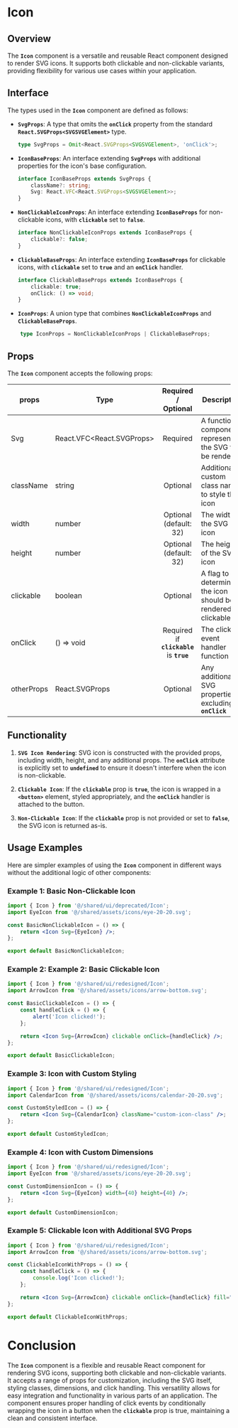 # Icon
## Overview 
The **`Icon`** component is a versatile and reusable React component designed to render SVG icons. It supports both clickable and non-clickable variants, providing flexibility for various use cases within your application.


## Interface
The types used in the **`Icon`** component are defined as follows:
- **`SvgProps`**: A type that omits the **`onClick`** property from the standard **`React.SVGProps<SVGSVGElement>`** type.
    ```typescript
    type SvgProps = Omit<React.SVGProps<SVGSVGElement>, 'onClick'>;
    ```
- **`IconBaseProps`**: An interface extending **`SvgProps`** with additional properties for the icon's base configuration.
    ```typescript
    interface IconBaseProps extends SvgProps {
        className?: string;
        Svg: React.VFC<React.SVGProps<SVGSVGElement>>;
    }
    ```
- **`NonClickableIconProps`**: An interface extending **`IconBaseProps`** for non-clickable icons, with **`clickable`** set to **`false`**.
    ```typescript
    interface NonClickableIconProps extends IconBaseProps {
        clickable?: false;
    }
    ```
- **`ClickableBaseProps`**: An interface extending **`IconBaseProps`** for clickable icons, with **`clickable`** set to **`true`** and an **`onClick`** handler.
    ```typescript
    interface ClickableBaseProps extends IconBaseProps {
        clickable: true;
        onClick: () => void;
    }
    ```
- **`IconProps`**: A union type that combines **`NonClickableIconProps`** and **`ClickableBaseProps`**.
```typescript
    type IconProps = NonClickableIconProps | ClickableBaseProps;
```

## Props 
The **`Icon`** component accepts the following props:

| props        | Type          | Required / Optional      | Description      |
| -------------| ------------- | :---: |--------------------------------------- |
| Svg          | React.VFC<React.SVGProps<SVGSVGElement>>	 | Required          |A functional component representing the SVG to be rendered |
| className    | string  | Optional          |Additional custom class names to style the icon |
| width        | number  | Optional (default: 32)         |The width of the SVG icon |
| height       | number  | Optional (default: 32)         |The height of the SVG icon |
| clickable    | boolean  | Optional          |A flag to determine if the icon should be rendered as clickable |
| onClick      | () => void  | Required if **`clickable`** is **`true`**          |The click event handler function |
| otherProps   | React.SVGProps<SVGSVGElement> | Optional          |Any additional SVG properties excluding **`onClick`** |


## Functionality 
1. **`SVG Icon Rendering`**: SVG icon is constructed with the provided props, including width, height, and any additional props. The **`onClick`** attribute is explicitly set to **`undefined`** to ensure it doesn't interfere when the icon is non-clickable.

2. **`Clickable Icon`**: If the **`clickable`** prop is **`true`**, the icon is wrapped in a **`<button>`** element, styled appropriately, and the **`onClick`** handler is attached to the button.

3. **`Non-Clickable Icon`**: If the **`clickable`** prop is not provided or set to **`false`**, the SVG icon is returned as-is.

## Usage Examples
Here are simpler examples of using the **`Icon`** component in different ways without the additional logic of other components:

### Example 1: Basic Non-Clickable Icon
```jsx
import { Icon } from '@/shared/ui/deprecated/Icon';
import EyeIcon from '@/shared/assets/icons/eye-20-20.svg';

const BasicNonClickableIcon = () => {
    return <Icon Svg={EyeIcon} />;
};

export default BasicNonClickableIcon;
```

### Example 2: Example 2: Basic Clickable Icon
```jsx
import { Icon } from '@/shared/ui/redesigned/Icon';
import ArrowIcon from '@/shared/assets/icons/arrow-bottom.svg';

const BasicClickableIcon = () => {
    const handleClick = () => {
        alert('Icon clicked!');
    };

    return <Icon Svg={ArrowIcon} clickable onClick={handleClick} />;
};

export default BasicClickableIcon;
```

### Example 3: Icon with Custom Styling
```jsx
import { Icon } from '@/shared/ui/redesigned/Icon';
import CalendarIcon from '@/shared/assets/icons/calendar-20-20.svg';

const CustomStyledIcon = () => {
    return <Icon Svg={CalendarIcon} className="custom-icon-class" />;
};

export default CustomStyledIcon;
```

### Example 4: Icon with Custom Dimensions
```jsx
import { Icon } from '@/shared/ui/redesigned/Icon';
import EyeIcon from '@/shared/assets/icons/eye-20-20.svg';

const CustomDimensionIcon = () => {
    return <Icon Svg={EyeIcon} width={40} height={40} />;
};

export default CustomDimensionIcon;
```

### Example 5: Clickable Icon with Additional SVG Props
```jsx
import { Icon } from '@/shared/ui/redesigned/Icon';
import ArrowIcon from '@/shared/assets/icons/arrow-bottom.svg';

const ClickableIconWithProps = () => {
    const handleClick = () => {
        console.log('Icon clicked!');
    };

    return <Icon Svg={ArrowIcon} clickable onClick={handleClick} fill="red" />;
};

export default ClickableIconWithProps;
```

# Conclusion
The **`Icon`** component is a flexible and reusable React component for rendering SVG icons, supporting both clickable and non-clickable variants. It accepts a range of props for customization, including the SVG itself, styling classes, dimensions, and click handling. This versatility allows for easy integration and functionality in various parts of an application. The component ensures proper handling of click events by conditionally wrapping the icon in a button when the **`clickable`** prop is true, maintaining a clean and consistent interface.
